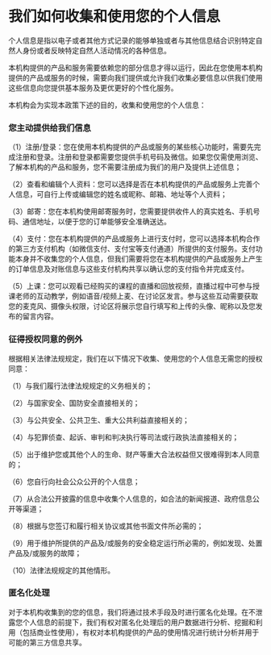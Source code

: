 # 我们如何收集和使用您的个人信息

个人信息是指以电子或者其他方式记录的能够单独或者与其他信息结合识别特定自然人身份或者反映特定自然人活动情况的各种信息。

本机构提供的产品和服务需要依赖您的部分信息才得以运行，因此在您使用本机构提供的产品或服务的时候，需要向我们提供或允许我们收集必要信息以供我们使用这些信息向您提供基本服务及更优更好的个性化服务。

本机构会为实现本政策下述的目的，收集和使用您的个人信息：

### 您主动提供给我们信息

（1）注册/登录：您在使用本机构提供的产品或服务的某些核心功能时，需要先完成注册和登录。注册和登录都需要您提供手机号码及微信。如果您仅需使用浏览、了解本机构的产品和服务，您不需要注册成为我们的用户及提供上述信息；

（2）查看和编辑个人资料：您可以选择是否在本机构提供的产品或服务上完善个人信息，可自行上传或编辑您的姓名或昵称、邮箱、地址等个人资料；

（3）邮寄：您在本机构使用邮寄服务时，您需要提供收件人的真实姓名、手机号码、通信地址，以便于您的订单能够安全准确送达。

（4）支付：您在本机构提供的产品或服务上进行支付时，您可以选择本机构合作的第三方支付机构（如微信支付、支付宝等支付通道）所提供的支付服务。支付功能本身并不收集您的个人信息，但我们需要将您在本机构提供的产品或服务上产生的订单信息及对账信息与这些支付机构共享以确认您的支付指令并完成支付。

（5）上课：您可以观看已经购买的课程的直播和回放视频，直播过程中可参与授课老师的互动教学，例如语音/视频上麦、在讨论区发言。参与这些互动需要获取您的麦克风、摄像头权限，讨论区将展示您自行填写和上传的头像、昵称以及您发布的留言内容。

### 征得授权同意的例外

根据相关法律法规规定，我们在以下情况下收集、使用您的个人信息无需您的授权同意：

（1）与我们履行法律法规规定的义务相关的；  

（2）与国家安全、国防安全直接相关的； 

（3）与公共安全、公共卫生、重大公共利益直接相关的；

（4）与犯罪侦查、起诉、审判和判决执行等司法或行政执法直接相关的；

（5）出于维护您或其他个人的生命、财产等重大合法权益但又很难得到本人同意的；

（6）您自行向社会公众公开的个人信息；

（7）从合法公开披露的信息中收集个人信息的，如合法的新闻报道、政府信息公开等渠道；

（8）根据与您签订和履行相关协议或其他书面文件所必需的；

（9）用于维护所提供的产品及/或服务的安全稳定运行所必需的，例如发现、处置产品及/或服务的故障；

（10）法律法规规定的其他情形。

### 匿名化处理

对于本机构收集到的您的信息，我们将通过技术手段及时进行匿名化处理。在不泄露您个人信息的前提下，我们有权对匿名化处理后的用户数据进行分析、挖掘和利用（包括商业性使用），有权对本机构提供的产品的使用情况进行统计分析并用于可能的第三方信息共享。